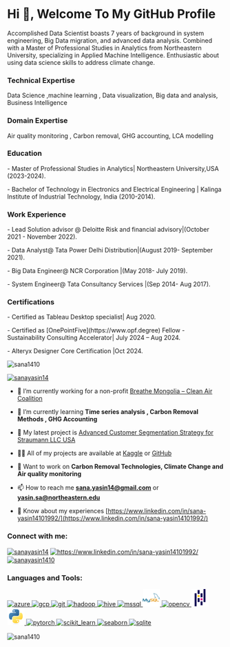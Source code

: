 <h1 align="left">Hi 👋, Welcome To My GitHub Profile</h1>
<p align="left">Accomplished Data Scientist boasts 7 years of background in system engineering, Big Data migration, and advanced data analysis. Combined with a Master of Professional Studies in Analytics from Northeastern University, specializing in Applied Machine Intelligence. Enthusiastic about using data science skills to address climate change.</p>

<h3 align="left">Technical Expertise</h3>
<p>Data Science ,machine learning , Data visualization, Big data and analysis, Business Intelligence</p>

<h3 align="left">Domain Expertise</h3>
<p>Air quality monitoring , Carbon removal, GHG accounting, LCA modelling</p>

<h3 align="left">Education</h3>
<p>- Master of Professional Studies in Analytics| Northeastern University,USA (2023-2024).</p>
<p>- Bachelor of Technology in Electronics and Electrical Engineering | Kalinga Institute of Industrial Technology, India (2010-2014).</p>	

<h3 align="left">Work Experience</h3>
<p>-  Lead Solution advisor @ Deloitte Risk and financial advisory|(October 2021 - November 2022).</p>
<p>-  Data Analyst@ Tata Power Delhi Distribution|(August 2019- September 2021).</p>
<p>-  Big Data Engineer@ NCR Corporation |(May 2018- July 2019).</p>
<p>-  System Engineer@ Tata Consultancy Services |(Sep 2014- Aug 2017).</p>

<h3 align="left">Certifications</h3>
<p>- Certified as Tableau Desktop specialist| Aug 2020.</p>
<p>- Certified as [OnePointFive](https://www.opf.degree) Fellow - Sustainability Consulting Accelerator|  July 2024 – Aug 2024.</p>
<p>- Alteryx Designer Core Certification |Oct 2024.</p>

<p align="left"> <img src="https://komarev.com/ghpvc/?username=sana1410&label=Profile%20views&color=0e75b6&style=flat" alt="sana1410" /> </p>

<p align="left"> <a href="https://twitter.com/sanayasin14" target="blank"><img src="https://img.shields.io/twitter/follow/sanayasin14?logo=twitter&style=for-the-badge" alt="sanayasin14" /></a> </p>

- 🔭 I’m currently working for a non-profit [Breathe Mongolia – Clean Air Coalition](https://www.breathemongolia.org/en)

- 🌱 I’m currently learning **Time series analysis , Carbon Removal Methods , GHG Accounting**

- 👯 My latest project is [Advanced Customer Segmentation Strategy for Straumann LLC USA](https://github.com/sana1410/ALY6980-Capstone)

- 👨‍💻 All of my projects are available at [Kaggle](https://www.kaggle.com/sanayasin1410) or [GitHub](https://github.com/sana1410)

- 💬 Want to work on **Carbon Removal Technologies, Climate Change and Air quality monitoring**

- 📫 How to reach me **sana.yasin14@gmail.com** or **yasin.sa@northeastern.edu**

- 📄 Know about my experiences [https://www.linkedin.com/in/sana-yasin14101992/](https://www.linkedin.com/in/sana-yasin14101992/)

<h3 align="left">Connect with me:</h3>
<p align="left">
<a href="https://twitter.com/sanayasin14" target="blank"><img align="center" src="https://raw.githubusercontent.com/rahuldkjain/github-profile-readme-generator/master/src/images/icons/Social/twitter.svg" alt="sanayasin14" height="30" width="40" /></a>
<a href="https://linkedin.com/in/https://www.linkedin.com/in/sana-yasin14101992/" target="blank"><img align="center" src="https://raw.githubusercontent.com/rahuldkjain/github-profile-readme-generator/master/src/images/icons/Social/linked-in-alt.svg" alt="https://www.linkedin.com/in/sana-yasin14101992/" height="30" width="40" /></a>
<a href="https://kaggle.com/sanayasin1410" target="blank"><img align="center" src="https://raw.githubusercontent.com/rahuldkjain/github-profile-readme-generator/master/src/images/icons/Social/kaggle.svg" alt="sanayasin1410" height="30" width="40" /></a>
</p>

<h3 align="left">Languages and Tools:</h3>
<p align="left"> <a href="https://azure.microsoft.com/en-in/" target="_blank" rel="noreferrer"> <img src="https://www.vectorlogo.zone/logos/microsoft_azure/microsoft_azure-icon.svg" alt="azure" width="40" height="40"/> </a> <a href="https://cloud.google.com" target="_blank" rel="noreferrer"> <img src="https://www.vectorlogo.zone/logos/google_cloud/google_cloud-icon.svg" alt="gcp" width="40" height="40"/> </a> <a href="https://git-scm.com/" target="_blank" rel="noreferrer"> <img src="https://www.vectorlogo.zone/logos/git-scm/git-scm-icon.svg" alt="git" width="40" height="40"/> </a> <a href="https://hadoop.apache.org/" target="_blank" rel="noreferrer"> <img src="https://www.vectorlogo.zone/logos/apache_hadoop/apache_hadoop-icon.svg" alt="hadoop" width="40" height="40"/> </a> <a href="https://hive.apache.org/" target="_blank" rel="noreferrer"> <img src="https://www.vectorlogo.zone/logos/apache_hive/apache_hive-icon.svg" alt="hive" width="40" height="40"/> </a> <a href="https://www.microsoft.com/en-us/sql-server" target="_blank" rel="noreferrer"> <img src="https://www.svgrepo.com/show/303229/microsoft-sql-server-logo.svg" alt="mssql" width="40" height="40"/> </a> <a href="https://www.mysql.com/" target="_blank" rel="noreferrer"> <img src="https://raw.githubusercontent.com/devicons/devicon/master/icons/mysql/mysql-original-wordmark.svg" alt="mysql" width="40" height="40"/> </a> <a href="https://opencv.org/" target="_blank" rel="noreferrer"> <img src="https://www.vectorlogo.zone/logos/opencv/opencv-icon.svg" alt="opencv" width="40" height="40"/> </a> <a href="https://pandas.pydata.org/" target="_blank" rel="noreferrer"> <img src="https://raw.githubusercontent.com/devicons/devicon/2ae2a900d2f041da66e950e4d48052658d850630/icons/pandas/pandas-original.svg" alt="pandas" width="40" height="40"/> </a> <a href="https://www.python.org" target="_blank" rel="noreferrer"> <img src="https://raw.githubusercontent.com/devicons/devicon/master/icons/python/python-original.svg" alt="python" width="40" height="40"/> </a> <a href="https://pytorch.org/" target="_blank" rel="noreferrer"> <img src="https://www.vectorlogo.zone/logos/pytorch/pytorch-icon.svg" alt="pytorch" width="40" height="40"/> </a> <a href="https://scikit-learn.org/" target="_blank" rel="noreferrer"> <img src="https://upload.wikimedia.org/wikipedia/commons/0/05/Scikit_learn_logo_small.svg" alt="scikit_learn" width="40" height="40"/> </a> <a href="https://seaborn.pydata.org/" target="_blank" rel="noreferrer"> <img src="https://seaborn.pydata.org/_images/logo-mark-lightbg.svg" alt="seaborn" width="40" height="40"/> </a> <a href="https://www.sqlite.org/" target="_blank" rel="noreferrer"> <img src="https://www.vectorlogo.zone/logos/sqlite/sqlite-icon.svg" alt="sqlite" width="40" height="40"/> </a> </p>

<p><img align="center" src="https://github-readme-stats.vercel.app/api/top-langs?username=sana1410&show_icons=true&locale=en&layout=compact" alt="sana1410" /></p>
